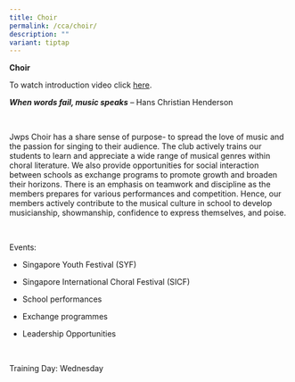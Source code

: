 ```yaml
---
title: Choir
permalink: /cca/choir/
description: ""
variant: tiptap
---
```

<p><strong>Choir</strong> <br></p><p>To watch introduction video click <a href="https://youtu.be/UB9juRjqa9M" rel="noopener noreferrer nofollow" target="_blank">here</a>. <br></p><p><strong><em>When words fail, music speaks</em></strong> – Hans Christian Henderson</p><p><br></p><p>Jwps Choir has a share sense of purpose- to spread the love of music and the passion for singing to their audience. The club actively trains our students to learn and appreciate a wide range of musical genres within choral literature. We also provide opportunities for social interaction between schools as exchange programs to promote growth and broaden their horizons. There is an emphasis on teamwork and discipline as the members prepares for various performances and competition. Hence, our members actively contribute to the musical culture in school to develop musicianship, showmanship, confidence to express themselves, and poise.</p><p><br></p><p>Events: <br></p><ul><li><p>Singapore Youth Festival (SYF)</p></li><li><p>Singapore International Choral Festival (SICF)</p></li><li><p>School performances</p></li><li><p>Exchange programmes</p></li><li><p>Leadership Opportunities</p></li></ul><p><br></p><p>Training Day: Wednesday</p>